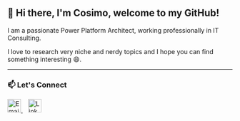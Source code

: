 ## 👋 Hi there, I'm Cosimo, welcome to my GitHub!

I am a passionate Power Platform Architect, working professionally in IT Consulting.

I love to research very niche and nerdy topics and I hope you can find something interesting 😄.

---

### 📫 Let's Connect
<p align="left">
  <a href="mailto:cosimo.grassi95@gmail.com">
    <img src="https://cdn-icons-png.flaticon.com/512/561/561127.png" alt="Email" width="30" height="30" style="border: none; text-decoration: none;" />
  </a>
  &nbsp;&nbsp;
  <a href="https://www.linkedin.com/in/cosimo-grassi/" target="_blank">
    <img src="https://cdn.jsdelivr.net/gh/devicons/devicon/icons/linkedin/linkedin-original.svg" alt="LinkedIn" width="30" height="30" style="border: none; text-decoration: none;" />
  </a>
</p>
